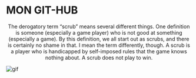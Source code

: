 # MON GIT-HUB
<div align="center">The derogatory term “scrub” means several different things. One definition is someone (especially a game player) who is not good at something (especially a game). By this definition, we all start out as scrubs, and there is certainly no shame in that. I mean the term differently, though. A scrub is a player who is handicapped by self-imposed rules that the game knows nothing about. A scrub does not play to win.</div>



![gif](https://i.pinimg.com/originals/19/6a/d9/196ad9d3122098b297d7b99ce9ff209f.gif)
